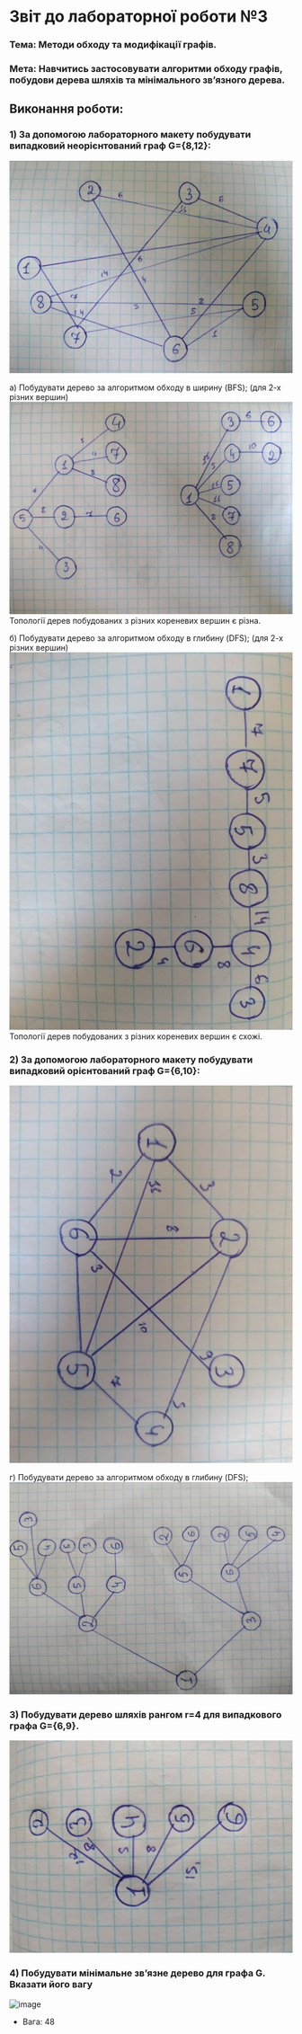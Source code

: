 # Звіт до лабораторної роботи №3


### Тема: Методи обходу та модифікації графів.

### Мета: Навчитись застосовувати алгоритми обходу графів, побудови дерева шляхів та мінімального зв’язного дерева.

## Виконання роботи:
### 1) За допомогою лабораторного макету побудувати випадковий неорієнтований граф G={8,12}:
![image](https://github.com/sonyk33/Trishch---Lab---TOTK---2021-/blob/main/Lab-3/3.1.jpg)

a) Побудувати дерево за алгоритмом обходу в ширину (BFS); (для 2-х різних вершин)
![image](https://github.com/sonyk33/Trishch---Lab---TOTK---2021-/blob/main/Lab-3/3.2.jpg)
Топології дерев побудованих з різних кореневих вершин є різна.

б) Побудувати дерево за алгоритмом обходу в глибину (DFS); (для 2-х різних вершин)
![image](https://github.com/sonyk33/Trishch---Lab---TOTK---2021-/blob/main/Lab-3/3.3.jpg)
Топології дерев побудованих з різних кореневих вершин є схожі.

### 2) За допомогою лабораторного макету побудувати випадковий орієнтований граф G={6,10}:
![image](https://github.com/sonyk33/Trishch---Lab---TOTK---2021-/blob/main/Lab-3/3.4.jpg)

г) Побудувати дерево за алгоритмом обходу в глибину (DFS);
![image](https://github.com/sonyk33/Trishch---Lab---TOTK---2021-/blob/main/Lab-3/3.5.jpg)

### 3) Побудувати дерево шляхів рангом r=4 для випадкового графа G={6,9}.
![image](https://github.com/sonyk33/Trishch---Lab---TOTK---2021-/blob/main/Lab-3/3.6.jpg)

### 4) Побудувати мінімальне зв’язне дерево для графа G. Вказати його вагу
![image](https://github.com/KaterynaBesaga/besaga---Lab---TOTK---2021-/blob/main/Lab-3/sc5.jpg)

* Вага: 48

